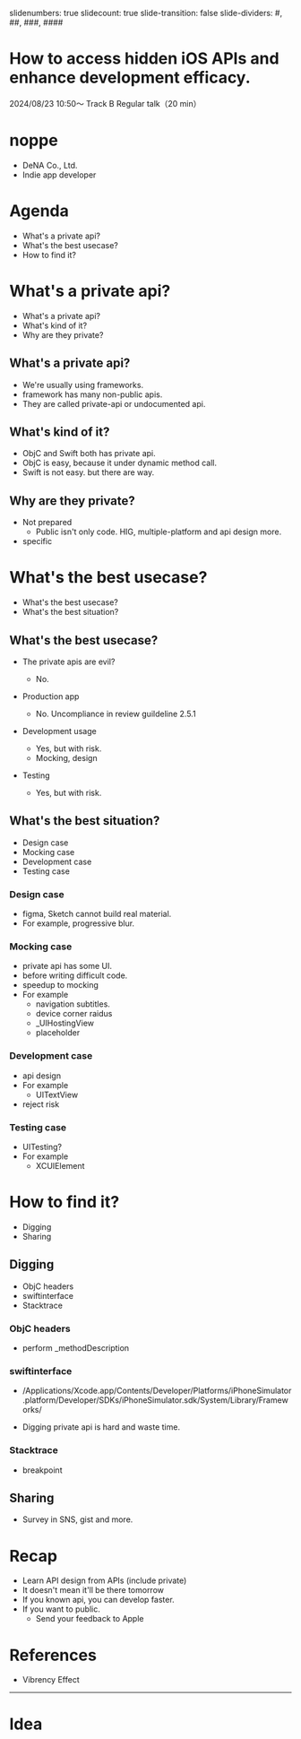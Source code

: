 slidenumbers: true
slidecount: true
slide-transition: false
slide-dividers: #, ##, ###, ####

# How to access hidden iOS APIs and enhance development efficacy.

2024/08/23 10:50〜
Track B
Regular talk（20 min）

# noppe

- DeNA Co., Ltd.
- Indie app developer

# Agenda

- What's a private api?
- What's the best usecase?
- How to find it?

# What's a private api?

- What's a private api?
- What's kind of it?
- Why are they private?

## What's a private api?

- We're usually using frameworks.
- framework has many non-public apis.
- They are called private-api or undocumented api.

## What's kind of it?

- ObjC and Swift both has private api.
- ObjC is easy, because it under dynamic method call.
- Swift is not easy. but there are way.

## Why are they private?

- Not prepared
    - Public isn't only code. HIG, multiple-platform and api design more.
- specific

# What's the best usecase?

- What's the best usecase?
- What's the best situation?

## What's the best usecase?

- The private apis are evil?
    - No. 

- Production app
    - No. Uncompliance in review guildeline 2.5.1

- Development usage
    - Yes, but with risk.
    - Mocking, design

- Testing
    - Yes, but with risk.

## What's the best situation?

- Design case
- Mocking case
- Development case
- Testing case

### Design case

- figma, Sketch cannot build real material.
- For example, progressive blur.

### Mocking case


- private api has some UI.
- before writing difficult code.
- speedup to mocking
- For example
    - navigation subtitles.
    - device corner raidus
    - _UIHostingView
    - placeholder

### Development case 

- api design
- For example
    - UITextView
- reject risk

### Testing case

- UITesting?
- For example
    - XCUIElement

# How to find it?

- Digging
- Sharing

## Digging

- ObjC headers
- swiftinterface
- Stacktrace

### ObjC headers

- perform _methodDescription

### swiftinterface

- /Applications/Xcode.app/Contents/Developer/Platforms/iPhoneSimulator.platform/Developer/SDKs/iPhoneSimulator.sdk/System/Library/Frameworks/

- Digging private api is hard and waste time.

### Stacktrace

- breakpoint

## Sharing

- Survey in SNS, gist and more.

# Recap

- Learn API design from APIs (include private)
- It doesn't mean it'll be there tomorrow
- If you known api, you can develop faster.
- If you want to public.
    - Send your feedback to Apple

# References

- Vibrency Effect


--- 

# Idea


